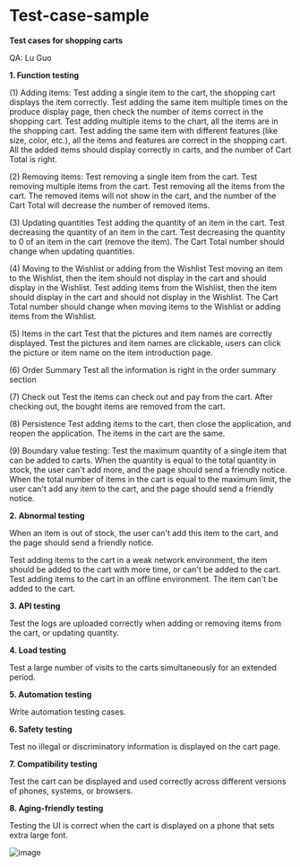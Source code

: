 # Test-case-sample
**Test cases for shopping carts**

QA: Lu Guo


**1. Function testing**

(1) Adding items:
Test adding a single item to the cart, the shopping cart displays the item correctly.
Test adding the same item multiple times on the produce display page, then check the number of items correct in the shopping cart.
Test adding multiple items to the chart, all the items are in the shopping cart.
Test adding the same item with different features (like size, color, etc.), all the items and features are correct in the shopping cart.
All the added items should display correctly in carts, and the number of Cart Total is right.

(2) Removing items:
Test removing a single item from the cart.
Test removing multiple items from the cart.
Test removing all the items from the cart.
The removed items will not show in the cart, and the number of the Cart Total will decrease the number of removed items.

(3) Updating quantities
Test adding the quantity of an item in the cart.
Test decreasing the quantity of an item in the cart.
Test decreasing the quantity to 0 of an item in the cart (remove the item).
The Cart Total number should change when updating quantities.

(4) Moving to the Wishlist or adding from the Wishlist
Test moving an item to the Wishlist, then the item should not display in the cart and should display in the Wishlist.
Test adding items from the Wishlist, then the item should display in the cart and should not display in the Wishlist.
The Cart Total number should change when moving items to the Wishlist or adding items from the Wishlist.

(5) Items in the cart
Test that the pictures and item names are correctly displayed.
Test the pictures and item names are clickable, users can click the picture or item name on the item introduction page.

(6) Order Summary
Test all the information is right in the order summary section

(7) Check out
Test the items can check out and pay from the cart.
After checking out, the bought items are removed from the cart.

(8) Persistence
Test adding items to the cart, then close the application, and reopen the application. The items in the cart are the same.

(9) Boundary value testing:
Test the maximum quantity of a single item that can be added to carts. When the quantity is equal to the total quantity in stock, the user can't add more, and the page should send a friendly notice.
When the total number of items in the cart is equal to the maximum limit, the user can't add any item to the cart, and the page should send a friendly notice.

**2. Abnormal testing**

When an item is out of stock, the user can't add this item to the cart, and the page should send a friendly notice.

Test adding items to the cart in a weak network environment, the item should be added to the cart with more time, or can't be added to the cart.
Test adding items to the cart in an offline environment. The item can't be added to the cart.

**3. API testing**

Test the logs are uploaded correctly when adding or removing items from the cart, or updating quantity.

**4. Load testing**

Test a large number of visits to the carts simultaneously for an extended period.

**5. Automation testing**

Write automation testing cases.

**6. Safety testing**

Test no illegal or discriminatory information is displayed on the cart page.

**7. Compatibility testing**

Test the cart can be displayed and used correctly across different versions of phones, systems, or browsers.

**8. Aging-friendly testing**

Testing the UI is correct when the cart is displayed on a phone that sets extra large font.

![image](https://github.com/luguo15/Test-case-sample/assets/112709254/f698aceb-cef8-485f-ae35-d69c4d453158)
